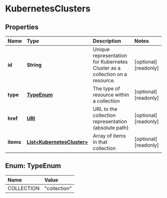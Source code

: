 # KubernetesClusters

## Properties

| Name | Type | Description | Notes |
| :--- | :--- | :--- | :--- |
| **id** | **String** | Unique representation for Kubernetes Cluster as a collection on a resource. | \[optional\] \[readonly\] |
| **type** | [**TypeEnum**](kubernetesclusters.md#TypeEnum) | The type of resource within a collection | \[optional\] \[readonly\] |
| **href** | [**URI**](https://github.com/ionos-cloud/sdk-java/tree/a12429a4804e6e50d2155ea044d46f0bc32a860f/docs/URI.md) | URL to the collection representation \(absolute path\) | \[optional\] \[readonly\] |
| **items** | [**List&lt;KubernetesCluster&gt;**](kubernetescluster.md) | Array of items in that collection | \[optional\] \[readonly\] |

## Enum: TypeEnum

| Name | Value |
| :--- | :--- |
| COLLECTION | "collection" |

